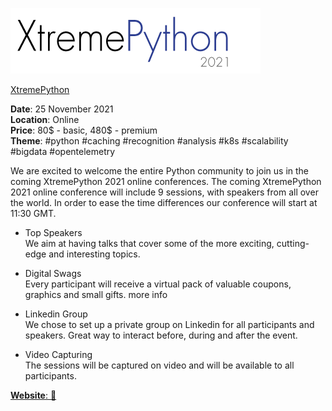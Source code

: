 ![XtremePython logo](./XtremePython.png?raw=true, "XtremePython logo")

[XtremePython](https://xtremepython.dev/2021/)


**Date**: 25 November 2021 \
**Location**: Online \
**Price**: 80$ - basic, 480$ - premium \
**Theme**: #python #caching #recognition #analysis #k8s #scalability #bigdata #opentelemetry

We are excited to welcome the entire Python community to join us in the coming XtremePython 2021 online conferences. 
The coming XtremePython 2021 online conference will include 9 sessions, with speakers from all over the world. In order to ease the time differences our conference will start at 11:30 GMT. 

- Top Speakers \
We aim at having talks that cover some of the more exciting, cutting-edge and interesting topics. 

- Digital Swags \
Every participant will receive a virtual pack of valuable coupons, graphics and small gifts. more info

- Linkedin Group \
We chose to set up a private group on Linkedin for all participants and speakers. Great way to interact before, during and after the event. 

- Video Capturing \
The sessions will be captured on video and will be available to all participants.


[**Website**: :link:](https://xtremepython.dev/2021/)

